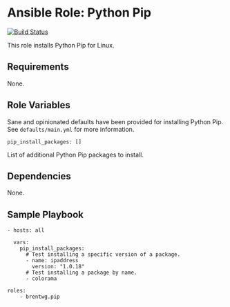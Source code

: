 # Ansible Role: Python Pip
[![Build Status](https://travis-ci.org/brentwg/ansible-role-pip.svg?branch=master)](https://travis-ci.org/brentwg/ansible-role-pip)

This role installs Python Pip for Linux.

## Requirements  

None.  

## Role Variables 

Sane and opinionated defaults have been provided for installing Python Pip. See `defaults/main.yml` for more information.
```
pip_install_packages: []
```
List of additional Python Pip packages to install.

## Dependencies

None.  

## Sample Playbook
```
- hosts: all

  vars:
    pip_install_packages:
      # Test installing a specific version of a package.
      - name: ipaddress
        version: "1.0.18"
      # Test installing a package by name.
      - colorama

roles:
    - brentwg.pip
```
